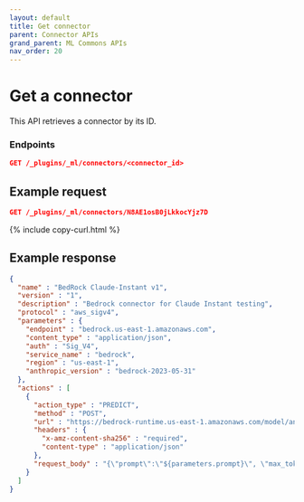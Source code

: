 ```yaml
---
layout: default
title: Get connector
parent: Connector APIs
grand_parent: ML Commons APIs
nav_order: 20
---
```


# Get a connector

This API retrieves a connector by its ID.

### Endpoints

```json
GET /_plugins/_ml/connectors/<connector_id>
```

## Example request

```json
GET /_plugins/_ml/connectors/N8AE1osB0jLkkocYjz7D
```
{% include copy-curl.html %}

## Example response

```json
{
  "name" : "BedRock Claude-Instant v1",
  "version" : "1",
  "description" : "Bedrock connector for Claude Instant testing",
  "protocol" : "aws_sigv4",
  "parameters" : {
    "endpoint" : "bedrock.us-east-1.amazonaws.com",
    "content_type" : "application/json",
    "auth" : "Sig_V4",
    "service_name" : "bedrock",
    "region" : "us-east-1",
    "anthropic_version" : "bedrock-2023-05-31"
  },
  "actions" : [
    {
      "action_type" : "PREDICT",
      "method" : "POST",
      "url" : "https://bedrock-runtime.us-east-1.amazonaws.com/model/anthropic.claude-instant-v1/invoke",
      "headers" : {
        "x-amz-content-sha256" : "required",
        "content-type" : "application/json"
      },
      "request_body" : "{\"prompt\":\"${parameters.prompt}\", \"max_tokens_to_sample\":${parameters.max_tokens_to_sample}, \"temperature\":${parameters.temperature},  \"anthropic_version\":\"${parameters.anthropic_version}\" }"
    }
  ]
}
```
